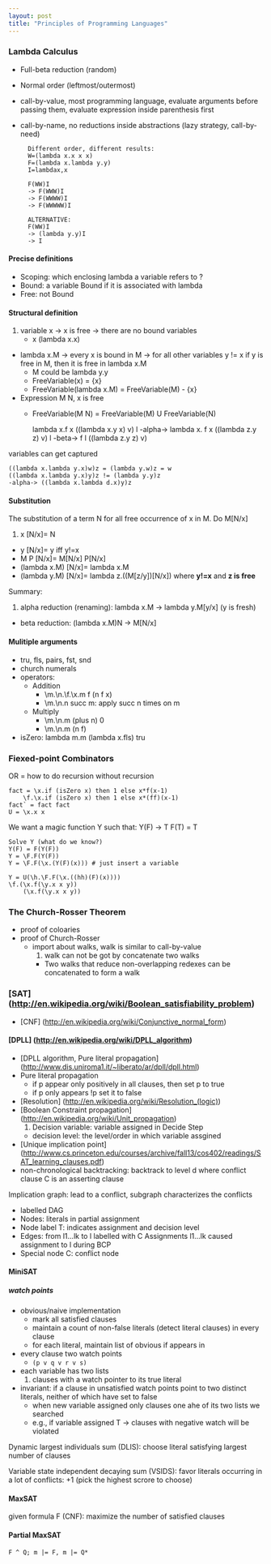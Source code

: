 ```yaml
---
layout: post
title: "Principles of Programming Languages"
---
```


### Lambda Calculus
* Full-beta reduction (random)
* Normal order (leftmost/outermost)
* call-by-value, most programming language, evaluate arguments before passing them, evaluate expression inside parenthesis first
* call-by-name, no reductions inside abstractions (lazy strategy, call-by-need)

        Different order, different results:
        W=(lambda x.x x x)
        F=(lambda x.lambda y.y)
        I=lambdax,x

        F(WW)I
        -> F(WWW)I
        -> F(WWWW)I
        -> F(WWWWW)I

        ALTERNATIVE:
        F(WW)I
        -> (lambda y.y)I
        -> I

#### Precise definitions
* Scoping: which enclosing lambda a variable refers to ?
* Bound: a variable Bound if it is associated with lambda
* Free: not Bound

#### Structural definition
1. variable x -> x is free -> there are no bound variables
    * x (lambda x.x)
- lambda x.M -> every x is bound in M -> for all other variables y != x if y is free in M, then it is free in lambda x.M
    * M could be lambda y.y
    * FreeVariable(x) = {x}
    * FreeVariable(lambda x.M) = FreeVariable(M) - {x}
- Expression M N, x is free
    * FreeVariable(M N) = FreeVariable(M) U FreeVariable(N)

        lambda x.f x ((lambda x.y x) v) l
        -alpha-> lambda x. f x ((lambda z.y z) v) l
        -beta-> f l ((lambda z.y z) v)

variables can get captured

    ((lambda x.lambda y.x)w)z = (lambda y.w)z = w
    ((lambda x.lambda y.x)y)z != (lambda y.y)z
    -alpha-> ((lambda x.lambda d.x)y)z

#### Substitution
The substitution of a term N for all free occurrence of x in M. Do M[N/x]

1. x [N/x]= N
- y [N/x]= y iff y!=x
- M P [N/x]= M[N/x] P[N/x]
- (lambda x.M) [N/x]= lambda x.M
- (lambda y.M) [N/x]= lambda z.((M[z/y])[N/x]) where **y!=x** and **z is free**

Summary:
1. alpha reduction (renaming): lambda x.M -> lambda y.M[y/x] (y is fresh)
- beta reduction: (lambda x.M)N -> M[N/x]

#### Mulitiple arguments
* tru, fls, pairs, fst, snd
* church numerals
* operators:
    * Addition
        * \m.\n.\f.\x.m f (n f x)
        * \m.\n.n succ m: apply succ n times on m
    * Multiply
        * \m.\n.m (plus n) 0
        * \m.\n.m (n f)
* isZero: lambda m.m (lambda x.fls) tru


### Fiexed-point Combinators
OR = how to do recursion without recursion

    fact = \x.if (isZero x) then 1 else x*f(x-1)
        \f.\x.if (isZero x) then 1 else x*(ff)(x-1)
    fact` = fact fact
    U = \x.x x

We want a magic function Y such that: Y(F) -> T   F(T) = T

    Solve Y (what do we know?)
    Y(F) = F(Y(F))
    Y = \F.F(Y(F))
    Y = \F.F(\x.(Y(F)(x))) # just insert a variable

    Y = U(\h.\F.F(\x.((hh)(F)(x))))
    \f.(\x.f(\y.x x y))
        (\x.f(\y.x x y))

### The Church-Rosser Theorem
* proof of coloaries
* proof of Church-Rosser
    * import about walks, walk is similar to call-by-value
        1. walk can not be got by concatenate two walks
        - Two walks that reduce non-overlapping redexes can be concatenated to form a walk

### [SAT] (http://en.wikipedia.org/wiki/Boolean_satisfiability_problem)
* [CNF] (http://en.wikipedia.org/wiki/Conjunctive_normal_form)

#### [DPLL] (http://en.wikipedia.org/wiki/DPLL_algorithm)
* [DPLL algorithm, Pure literal propagation] (http://www.dis.uniroma1.it/~liberato/ar/dpll/dpll.html)
* Pure literal propagation
    * if p appear only positively in all clauses, then set p to true
    * if p only appears !p set it to false
* [Resolution] (http://en.wikipedia.org/wiki/Resolution_(logic))
* [Boolean Constraint propagation] (http://en.wikipedia.org/wiki/Unit_propagation)
    1. Decision variable: variable assigned in Decide Step
    - decision level: the level/order in which variable assgined
* [Unique implication point] (http://www.cs.princeton.edu/courses/archive/fall13/cos402/readings/SAT_learning_clauses.pdf)
* non-chronological backtracking: backtrack to level d where conflict clause C is an asserting clause

Implication graph: lead to a conflict, subgraph characterizes the conflicts

* labelled DAG
* Nodes: literals in partial assignment
* Node label T: indicates assignment and decision level
* Edges: from l1...lk to l labelled with C Assignments l1...lk caused assignment to l during BCP
* Special node C: conflict node

#### MiniSAT
##### watch points
* obvious/naive implementation
    * mark all satisfied clauses
    * maintain a count of non-false literals (detect literal clauses) in every clause
    * for each literal, maintain list of obvious if appears in
* every clause two watch points
    * `(p v q v r v s)`
* each variable has two lists
    1. clauses with a watch pointer to its true literal
* invariant: if a clause in unsatisfied watch points point to two distinct literals, neither of which have set to false
    * when new variable assigned only clauses one ahe of its two lists we searched
    * e.g., if variable assigned T -> clauses with negative watch will be violated

Dynamic largest individuals sum (DLIS): choose literal satisfying largest number of clauses

Variable state independent decaying sum (VSIDS): favor literals occurring in a lot of conflicts: +1 (pick the highest scrore to choose)

#### MaxSAT
given formula F (CNF): maximize the number of satisfied clauses

#### Partial MaxSAT
`F ^ Q; m |= F, m |= Q*`
